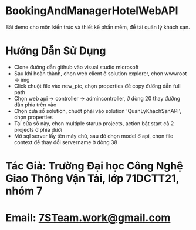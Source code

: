﻿# BookingAndManagerHotelWebAPI
 Bài demo cho môn kiến trúc và thiết kế phần mềm, đề tài quản lý khách sạn.
# Hướng Dẫn Sử Dụng
- Clone đường dẫn github vào visual studio microsoft
- Sau khi hoàn thành, chọn web client ở solution explorer, chọn wwwroot -> img
- Click chuột file vào new_pic, chọn properties để copy đường dẫn full path
- Chọn web api -> controller -> admincontroller, ở dòng 20 thay đường dẫn phía trên vào
- Chọn cửa sổ solution, chuột phải vào solution 'QuanLyKhachSanAPI', chọn properties
- Tại cửa sổ này, chọn multiple starup projects, action bật start cả 2 projects ở phía dưới
- Mở sql server lấy tên máy chủ, sau đó chọn model ở api, chọn file context để thay đổi servername ở dòng 38
# Tác Giả: Trường Đại học Công Nghệ Giao Thông Vận Tải, lớp 71DCTT21, nhóm 7
# Email: 7STeam.work@gmail.com
